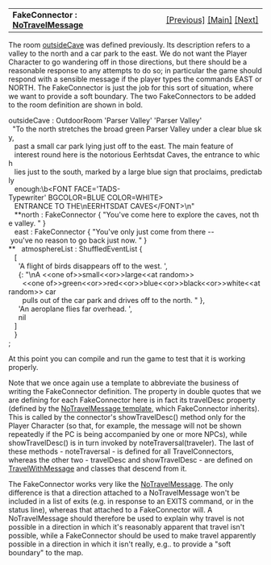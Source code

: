 ---
---
<table width="100%" data-border="0" data-cellspacing="0"
data-cellpadding="3" data-bgcolor="#C0C0C0">
<colgroup>
<col style="width: 50%" />
<col style="width: 50%" />
</colgroup>
<tbody>
<tr>
<td style="text-align: left;"><strong>FakeConnector : <a
href="notravelmessage.html">NoTravelMessage</a><br />
</strong></td>
<td style="text-align: right;"><a href="outdoorroom.html">[Previous]</a>
<a href="generalintroduction.html">[Main]</a> <a
href="deadendconnector.html">[Next]</a></td>
</tr>
</tbody>
</table>

  
The room [outsideCave](outdoorroom.html) was defined previously. Its
description refers to a valley to the north and a car park to the east.
We do not want the Player Character to go wandering off in those
directions, but there should be a reasonable response to any attempts to
do so; in particular the game should respond with a sensible message if
the player types the commands EAST or NORTH. The FakeConnector is just
the job for this sort of situation, where we want to provide a soft
boundary. The two FakeConnectors to be added to the room definition are
shown in bold.  
  
outsideCave : OutdoorRoom 'Parser Valley' 'Parser Valley'  
  "To the north stretches the broad green Parser Valley under a clear blue sky,   
   past a small car park lying just off to the east. The main feature of  
   interest round here is the notorious Eerhtsdat Caves, the entrance to which  
   lies just to the south, marked by a large blue sign that proclaims, predictably  
   enough:\b\<FONT FACE='TADS-Typewriter' BGCOLOR=BLUE COLOR=WHITE\>  
   ENTRANCE TO THE\nEERHTSDAT CAVES\</FONT\>\n"  
   **north : FakeConnector { "You've come here to explore the caves, not the valley. " }     
   east : FakeConnector { "You've only just come from there -- you've no reason to go back just now. " }  
**   atmosphereList : ShuffledEventList {  
   \[  
     'A flight of birds disappears off to the west. ',  
     {: "\nA \<\<one of\>\>small\<\<or\>\>large\<\<at random\>\>  
       \<\<one
of\>\>green\<\<or\>\>red\<\<or\>\>blue\<\<or\>\>black\<\<or\>\>white\<\<at
random\>\> car  
       pulls out of the car park and drives off to the north. " },  
     'An aeroplane flies far overhead. ',  
     nil  
   \]   
   }  
;  
  
At this point you can compile and run the game to test that it is
working properly.  
  
Note that we once again use a template to abbreviate the business of
writing the FakeConnector definition. The property in double quotes that
we are defining for each FakeConnector here is in fact its travelDesc
property (defined by the [NoTravelMessage
template](notravelmessagetemplate.html), which FakeConnector inherits).
This is called by the connector's showTravelDesc() method only for the
Player Character (so that, for example, the message will not be shown
repeatedly if the PC is being accompanied by one or more NPCs), while
showTravelDesc() is in turn invoked by noteTraversal(traveler). The last
of these methods - noteTraversal - is defined for all TravelConnectors,
whereas the other two - travelDesc and showTravelDesc - are defined on
[TravelWithMessage](travelwithmessage.html) and classes that descend from
it.  
  
The FakeConnector works very like the
[NoTravelMessage](notravelmessage.html). The only difference is that a
direction attached to a NoTravelMessage won't be included in a list of
exits (e.g. in response to an EXITS command, or in the status line),
whereas that attached to a FakeConnector will. A NoTravelMessage should
therefore be used to explain why travel is not possible in a direction
in which it's reasonably apparent that travel isn't possible, while a
FakeConnector should be used to make travel apparently possible in a
direction in which it isn't really, e.g.. to provide a "soft boundary"
to the map.  
  
  
